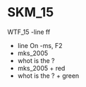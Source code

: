 # SKM_15
WTF_15 
-line ff
- line On -ms, F2
- mks_2005
- whot is the ?
- mks_2005 + red
- whot is the ? + green